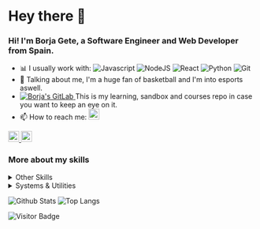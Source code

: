 # Hey there 👋

### Hi! I'm Borja Gete, a Software Engineer and Web Developer from Spain.

- 📊 I usually work with:
![Javascript](https://img.shields.io/badge/-JavaScript-F0DB4F?style=flat-square&logo=JavaScript&logoColor=000)
![NodeJS](https://img.shields.io/badge/-Node-3C873A?style=flat-square&logo=Node.js&logoColor=ffffff)
![React](https://img.shields.io/badge/-React-61DBFB?style=flat-square&logo=react&logoColor=000000)
![Python](https://img.shields.io/badge/-Python-4B8BBE?style=flat-square&logo=Python&logoColor=FFE873)
![Git](https://img.shields.io/badge/-Git-F1502F?style=flat-square&logo=git&logoColor=fff)
- 💬 Talking about me, I'm a huge fan of basketball and I'm into esports aswell.
- <span><a href="https://gitlab.com/BorjaG90" target="_blank">
  <img alt="Borja's GitLab" src="https://img.shields.io/badge/GitLab-purple?logo=gitlab" />
</a> This is my learning, sandbox and courses repo in case you want to keep an eye on it.</span>
- 📫 How to reach me: <a href="https://www.linkedin.com/in/borjag90/" target="_blank">
  <img alt="Borja's LinkedIn" height="22px" src="https://img.shields.io/badge/borjag90-0077B5.svg?&style=for-the-badge&logo=linkedin&logoColor=white" />
</a>
<a href="https://github.com/BorjaG90">
  <img alt="Borja's GitHub" height="22px" src="https://img.shields.io/badge/BorjaG90-000000.svg?&style=for-the-badge&logo=github&logoColor=white" />
</a>
<a href="mailto:borjag90dev@gmail.com">
  <img alt="Borja's Mail" height="22px" src="https://img.shields.io/badge/borjag90dev@gmail-EC5664.svg?&style=for-the-badge&logo=gmail&logoColor=white" />
</a> 
<br />

### More about my skills

<details>
	<summary>Other Skills</summary>
  <img src="https://img.shields.io/badge/-HTML5-E44D27?style=flat-square&logo=html5&logoColor=ffffff">
  <img src="https://img.shields.io/badge/-CSS3-0391cb?style=flat-square&logo=css3&logoColor=ffffff">
  <img src="https://img.shields.io/badge/-Bootstrap-563173?style=flat-square&logo=bootstrap&logoColor=ffffff">
  <img src="https://img.shields.io/badge/-Vue-41bb83?style=flat-square&logo=vue.js&logoColor=ffffff">
  <img src="https://img.shields.io/badge/-MongoDB-3f2e1e?style=flat-square&logo=mongodb&logoColor=ffffff" />
  <img src="https://img.shields.io/badge/-MySQL-015e85?style=flat-square&logo=mysql&logoColor=ffffff">
  <img src="https://img.shields.io/badge/-PostgreSQL-2f5e8e?style=flat-square&logo=postgresql&logoColor=ffffff">
</details>

<details>
	<summary>Systems & Utilities</summary>
  <ul>
    <li>Visual Studio Code.</li>
    <li>Sublime Text 3.</li>
    <li>Postman.</li>
    <li>Insomnia.</li>
    <li><b>Systems</b>: Windows, ElementaryOS, Ubuntu.</li>
  </ul>
</details>

![Github Stats](https://github-readme-stats.vercel.app/api?username=borjag90&count_private=true&show_icons=true&include_all_commits=true&theme=tokyonight)
![Top Langs](https://github-readme-stats.vercel.app/api/top-langs/?username=borjag90&layout=compact&hide=jupyter%20notebook,scilab,java&theme=chartreuse-dark&langs_count=9)

![Visitor Badge](https://visitor-badge.laobi.icu/badge?page_id=borjag90.borjag90)
